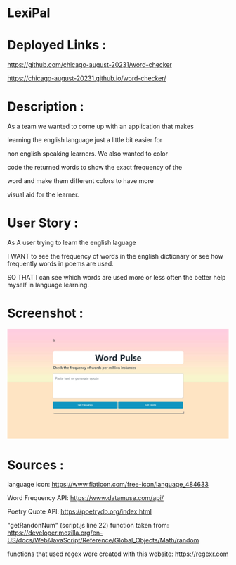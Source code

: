 # LexiPal

# Deployed Links :

https://github.com/chicago-august-20231/word-checker

https://chicago-august-20231.github.io/word-checker/

# Description :

As a team we wanted to come up with an application that makes

learning the english language just a little bit easier for

non english speaking learners. We also wanted to color

code the returned words to show the exact frequency of the 

word and make them different colors to have more 

visual aid for the learner.

# User Story :

As A user trying to learn the english laguage

I WANT to see the frequency of words in the english dictionary or see how frequently words in poems are used.

SO THAT I can see which words are used more or less often the better help myself in language learning. 

# Screenshot :

![Alt text](image.png)

# Sources :

language icon: https://www.flaticon.com/free-icon/language_484633

Word Frequency API: https://www.datamuse.com/api/

Poetry Quote API: https://poetrydb.org/index.html

"getRandonNum" (script.js line 22) function taken from: https://developer.mozilla.org/en-US/docs/Web/JavaScript/Reference/Global_Objects/Math/random

functions that used regex were created with this website: https://regexr.com
